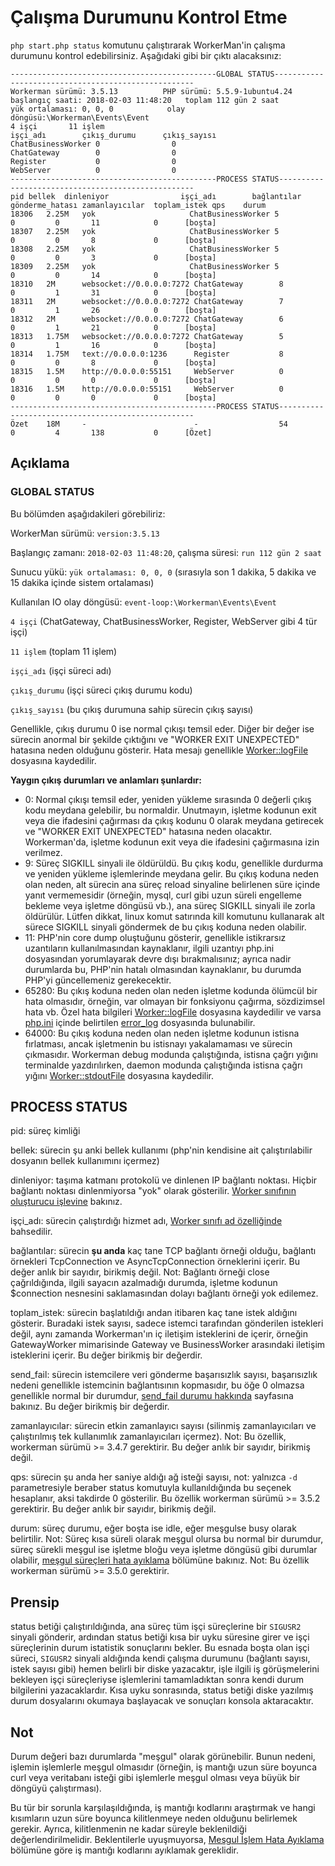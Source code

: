 # Çalışma Durumunu Kontrol Etme

```php start.php status``` komutunu çalıştırarak WorkerMan'in çalışma durumunu kontrol edebilirsiniz. Aşağıdaki gibi bir çıktı alacaksınız:

```
----------------------------------------------GLOBAL STATUS----------------------------------------------------
Workerman sürümü: 3.5.13          PHP sürümü: 5.5.9-1ubuntu4.24
başlangıç saati: 2018-02-03 11:48:20   toplam 112 gün 2 saat   
yük ortalaması: 0, 0, 0            olay döngüsü:\Workerman\Events\Event
4 işçi       11 işlem
işçi_adı        çıkış_durumu      çıkış_sayısı
ChatBusinessWorker 0                0
ChatGateway        0                0
Register           0                0
WebServer          0                0
----------------------------------------------PROCESS STATUS---------------------------------------------------
pid	bellek  dinleniyor                işçi_adı        bağlantılar gönderme_hatası zamanlayıcılar  toplam_istek qps    durum
18306	2.25M   yok                     ChatBusinessWorker 5           0         0       11            0      [boşta]
18307	2.25M   yok                     ChatBusinessWorker 5           0         0       8             0      [boşta]
18308	2.25M   yok                     ChatBusinessWorker 5           0         0       3             0      [boşta]
18309	2.25M   yok                     ChatBusinessWorker 5           0         0       14            0      [boşta]
18310	2M      websocket://0.0.0.0:7272 ChatGateway        8           0         1       31            0      [boşta]
18311	2M      websocket://0.0.0.0:7272 ChatGateway        7           0         1       26            0      [boşta]
18312	2M      websocket://0.0.0.0:7272 ChatGateway        6           0         1       21            0      [boşta]
18313	1.75M   websocket://0.0.0.0:7272 ChatGateway        5           0         1       16            0      [boşta]
18314	1.75M   text://0.0.0.0:1236      Register           8           0         0       8             0      [boşta]
18315	1.5M    http://0.0.0.0:55151     WebServer          0           0         0       0             0      [boşta]
18316	1.5M    http://0.0.0.0:55151     WebServer          0           0         0       0             0      [boşta]
----------------------------------------------PROCESS STATUS---------------------------------------------------
Özet	18M     -                        -                  54          0         4       138           0      [Özet]
```

## Açıklama

### GLOBAL STATUS

Bu bölümden aşağıdakileri görebiliriz:

WorkerMan sürümü: ```version:3.5.13```

Başlangıç zamanı: ```2018-02-03 11:48:20```, çalışma süresi: ```run 112 gün 2 saat```

Sunucu yükü: ```yük ortalaması: 0, 0, 0``` (sırasıyla son 1 dakika, 5 dakika ve 15 dakika içinde sistem ortalaması)

Kullanılan IO olay döngüsü: ```event-loop:\Workerman\Events\Event```

 ```4 işçi``` (ChatGateway, ChatBusinessWorker, Register, WebServer gibi 4 tür işçi)

 ```11 işlem``` (toplam 11 işlem)

 ``` işçi_adı ``` (işçi süreci adı)

 ``` çıkış_durumu ``` (işçi süreci çıkış durumu kodu)

 ``` çıkış_sayısı ``` (bu çıkış durumuna sahip sürecin çıkış sayısı)


Genellikle, çıkış durumu 0 ise normal çıkışı temsil eder. Diğer bir değer ise sürecin anormal bir şekilde çıktığını ve "WORKER EXIT UNEXPECTED" hatasına neden olduğunu gösterir. Hata mesajı genellikle [Worker::logFile](worker/log-file.md) dosyasına kaydedilir.

**Yaygın çıkış durumları ve anlamları şunlardır:**

* 0: Normal çıkışı temsil eder, yeniden yükleme sırasında 0 değerli çıkış kodu meydana gelebilir, bu normaldir. Unutmayın, işletme kodunun exit veya die ifadesini çağırması da çıkış kodunu 0 olarak meydana getirecek ve "WORKER EXIT UNEXPECTED" hatasına neden olacaktır. Workerman'da, işletme kodunun exit veya die ifadesini çağırmasına izin verilmez.
* 9: Süreç SIGKILL sinyali ile öldürüldü. Bu çıkış kodu, genellikle durdurma ve yeniden yükleme işlemlerinde meydana gelir. Bu çıkış koduna neden olan neden, alt sürecin ana süreç reload sinyaline belirlenen süre içinde yanıt vermemesidir (örneğin, mysql, curl gibi uzun süreli engelleme bekleme veya işletme döngüsü vb.), ana süreç SIGKILL sinyali ile zorla öldürülür. Lütfen dikkat, linux komut satırında kill komutunu kullanarak alt sürece SIGKILL sinyali göndermek de bu çıkış koduna neden olabilir.
* 11: PHP'nin core dump oluştuğunu gösterir, genellikle istikrarsız uzantıların kullanılmasından kaynaklanır, ilgili uzantıyı php.ini dosyasından yorumlayarak devre dışı bırakmalısınız; ayrıca nadir durumlarda bu, PHP'nin hatalı olmasından kaynaklanır, bu durumda PHP'yi güncellemeniz gerekecektir.
* 65280: Bu çıkış koduna neden olan neden işletme kodunda ölümcül bir hata olmasıdır, örneğin, var olmayan bir fonksiyonu çağırma, sözdizimsel hata vb. Özel hata bilgileri [Worker::logFile](worker/log-file.md) dosyasına kaydedilir ve varsa [php.ini](https://php.net/manual/zh/ini.list.php) içinde belirtilen [error_log](https://php.net/manual/zh/errorfunc.configuration.php#ini.error-log) dosyasında bulunabilir.
* 64000: Bu çıkış koduna neden olan neden işletme kodunun istisna fırlatması, ancak işletmenin bu istisnayı yakalamaması ve sürecin çıkmasıdır. Workerman debug modunda çalıştığında, istisna çağrı yığını terminalde yazdırılırken, daemon modunda çalıştığında istisna çağrı yığını [Worker::stdoutFile](worker/stdout-file.md) dosyasına kaydedilir.


## PROCESS STATUS
pid: süreç kimliği

bellek: sürecin şu anki bellek kullanımı (php'nin kendisine ait çalıştırılabilir dosyanın bellek kullanımını içermez)

dinleniyor: taşıma katmanı protokolü ve dinlenen IP bağlantı noktası. Hiçbir bağlantı noktası dinlenmiyorsa "yok" olarak gösterilir. [Worker sınıfının oluşturucu işlevine](worker/construct.md) bakınız.

işçi_adı: sürecin çalıştırdığı hizmet adı, [Worker sınıfı ad özelliğinde](worker/name.md) bahsedilir.

bağlantılar: sürecin **şu anda** kaç tane TCP bağlantı örneği olduğu, bağlantı örnekleri TcpConnection ve AsyncTcpConnection örneklerini içerir. Bu değer anlık bir sayıdır, birikmiş değil. Not: Bağlantı örneği close çağrıldığında, ilgili sayacın azalmadığı durumda, işletme kodunun $connection nesnesini saklamasından dolayı bağlantı örneği yok edilemez.

toplam_istek: sürecin başlatıldığı andan itibaren kaç tane istek aldığını gösterir. Buradaki istek sayısı, sadece istemci tarafından gönderilen istekleri değil, aynı zamanda Workerman'ın iç iletişim isteklerini de içerir, örneğin GatewayWorker mimarisinde Gateway ve BusinessWorker arasındaki iletişim isteklerini içerir. Bu değer birikmiş bir değerdir.

send_fail: sürecin istemcilere veri gönderme başarısızlık sayısı, başarısızlık nedeni genellikle istemcinin bağlantısının kopmasıdır, bu öğe 0 olmazsa genellikle normal bir durumdur, [send_fail durumu hakkında](../faq/about-send-fail.md) sayfasına bakınız. Bu değer birikmiş bir değerdir.

zamanlayıcılar: sürecin etkin zamanlayıcı sayısı (silinmiş zamanlayıcıları ve çalıştırılmış tek kullanımlık zamanlayıcıları içermez). Not: Bu özellik, workerman sürümü >= 3.4.7 gerektirir. Bu değer anlık bir sayıdır, birikmiş değil.


qps: sürecin şu anda her saniye aldığı ağ isteği sayısı, not: yalnızca ```-d``` parametresiyle beraber status komutuyla kullanıldığında bu seçenek hesaplanır, aksi takdirde 0 gösterilir. Bu özellik workerman sürümü >= 3.5.2 gerektirir. Bu değer anlık bir sayıdır, birikmiş değil.

durum: süreç durumu, eğer boşta ise idle, eğer meşgulse busy olarak belirtilir. Not: Süreç kısa süreli olarak meşgul olursa bu normal bir durumdur, süreç sürekli meşgul ise işletme bloğu veya işletme döngüsü gibi durumlar olabilir, [meşgul süreçleri hata ayıklama](busy-process.md) bölümüne bakınız. Not: Bu özellik workerman sürümü >= 3.5.0 gerektirir.


## Prensip

status betiği çalıştırıldığında, ana süreç tüm işçi süreçlerine bir ```SIGUSR2``` sinyali gönderir, ardından status betiği kısa bir uyku süresine girer ve işçi süreçlerinin durum istatistik sonuçlarını bekler. Bu esnada boşta olan işçi süreci, ```SIGUSR2``` sinyali aldığında kendi çalışma durumunu (bağlantı sayısı, istek sayısı gibi) hemen belirli bir diske yazacaktır, işle ilgili iş görüşmelerini bekleyen işçi süreçleriyse işlemlerini tamamladıktan sonra kendi durum bilgilerini yazacaklardır. Kısa uyku sonrasında, status betiği diske yazılmış durum dosyalarını okumaya başlayacak ve sonuçları konsola aktaracaktır.
## Not
Durum değeri bazı durumlarda "meşgul" olarak görünebilir. Bunun nedeni, işlemin işlemlerle meşgul olmasıdır (örneğin, iş mantığı uzun süre boyunca curl veya veritabanı isteği gibi işlemlerle meşgul olması veya büyük bir döngüyü çalıştırması).

Bu tür bir sorunla karşılaşıldığında, iş mantığı kodlarını araştırmak ve hangi kısımların uzun süre boyunca kilitlenmeye neden olduğunu belirlemek gerekir. Ayrıca, kilitlenmenin ne kadar süreyle beklenildiği değerlendirilmelidir. Beklentilerle uyuşmuyorsa, [Meşgul İşlem Hata Ayıklama](busy-process.md) bölümüne göre iş mantığı kodlarını ayıklamak gereklidir.
